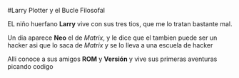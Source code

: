#Larry Plotter y el Bucle Filosofal

EL niño huerfano **Larry** vive con sus tres tios, que me lo tratan
bastante mal.

Un dia aparece **Neo** el de *Matrix*, y le dice que el tambien
puede ser un hacker asi que lo saca de *Matrix* y se lo lleva a una
escuela de hacker

Alli conoce a sus amigos **ROM** y **Versión** y vive sus primeras aventuras picando codigo
